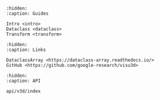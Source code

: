 <!-- mdformat off(myst not supported) -->

```{include} ../README.md
```

<!--

How to have a self-reference ?

```{toctree}
:hidden:
:maxdepth: 0
:titlesonly:
Homepage <index>
```

-->

```{toctree}
:hidden:
:caption: Guides

Intro <intro>
Dataclass <dataclass>
Transform <transform>
```

```{toctree}
:hidden:
:caption: Links

DataclassArray <https://dataclass-array.readthedocs.io/>
GitHub <https://github.com/google-research/visu3d>
```

```{toctree}
:hidden:
:caption: API

api/v3d/index
```
